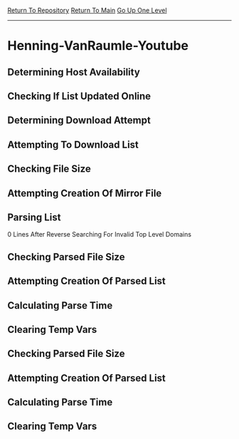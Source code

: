 [Return To Repository](https://github.com/DigitalWarrior/piholeparser/)
[Return To Main](https://github.com/DigitalWarrior/piholeparser/blob/master/RecentRunLogs/Mainlog.md)
[Go Up One Level](https://github.com/DigitalWarrior/piholeparser/blob/master/RecentRunLogs/TopLevelScripts/30-Processing-External-Blacklists.md)
____________________________________
# Henning-VanRaumle-Youtube
## Determining Host Availability
## Checking If List Updated Online
## Determining Download Attempt
## Attempting To Download List
## Checking File Size
## Attempting Creation Of Mirror File
## Parsing List
0 Lines After Reverse Searching For Invalid Top Level Domains
## Checking Parsed File Size
## Attempting Creation Of Parsed List
## Calculating Parse Time
## Clearing Temp Vars
## Checking Parsed File Size
## Attempting Creation Of Parsed List
## Calculating Parse Time
## Clearing Temp Vars
